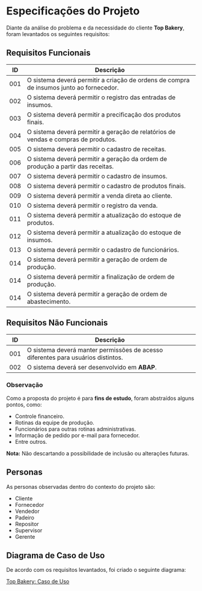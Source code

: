 # Especificações do Projeto

Diante da análise do problema e da necessidade do cliente **Top Bakery**, foram levantados os seguintes requisitos:

## Requisitos Funcionais

| ID   | Descrição |
|------|-----------|
| 001  | O sistema deverá permitir a criação de ordens de compra de insumos junto ao fornecedor. |
| 002  | O sistema deverá permitir o registro das entradas de insumos. |
| 003  | O sistema deverá permitir a precificação dos produtos finais. |
| 004  | O sistema deverá permitir a geração de relatórios de vendas e compras de produtos. |
| 005  | O sistema deverá permitir o cadastro de receitas. |
| 006  | O sistema deverá permitir a geração da ordem de produção a partir das receitas. |
| 007  | O sistema deverá permitir o cadastro de insumos. |
| 008  | O sistema deverá permitir o cadastro de produtos finais. |
| 009  | O sistema deverá permitir a venda direta ao cliente. |
| 010  | O sistema deverá permitir o registro da venda. |
| 011  | O sistema deverá permitir a atualização do estoque de produtos. |
| 012  | O sistema deverá permitir a atualização do estoque de insumos. |
| 013  | O sistema deverá permitir o cadastro de funcionários. |
| 014  | O sistema deverá permitir a geração de ordem de produção. |
| 014  | O sistema deverá permitir a finalização de ordem de produção. |
| 014  | O sistema deverá permitir a geração de ordem de abastecimento. |

## Requisitos Não Funcionais

| ID   | Descrição |
|------|-----------|
| 001  | O sistema deverá manter permissões de acesso diferentes para usuários distintos. |
| 002  | O sistema deverá ser desenvolvido em **ABAP**. |

### Observação  
Como a proposta do projeto é para **fins de estudo**, foram abstraídos alguns pontos, como:

- Controle financeiro.  
- Rotinas da equipe de produção.  
- Funcionários para outras rotinas administrativas.  
- Informação de pedido por e-mail para fornecedor.  
- Entre outros.  

**Nota:** Não descartando a possibilidade de inclusão ou alterações futuras.

## Personas

As personas observadas dentro do contexto do projeto são:
- Cliente
- Fornecedor
- Vendedor
- Padeiro
- Repositor
- Supervisor
- Gerente

## Diagrama de Caso de Uso

De acordo com os requisitos levantados, foi criado o seguinte diagrama:

[Top Bakery: Caso de Uso](https://github.com/CarlosCamuzzi/abap-top-bakery/blob/main/docs/img/diagrama_caso_uso_bakery.png)
